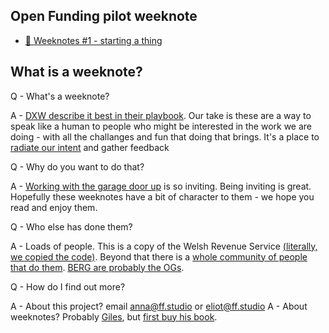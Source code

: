 ## Open Funding pilot weeknote

* [📝 Weeknotes #1 - starting a thing](2023-10-05)

## What is a weeknote?

Q - What's a weeknote?

A - [DXW describe it best in their playbook](https://playbook.dxw.com/delivery-management/weeknotes/). Our take is these are a way to speak like a human to people who might be interested in the work we are doing - with all the challanges and fun that doing that brings. It's a place to [radiate our intent](https://medium.com/@ElizAyer/dont-ask-forgiveness-radiate-intent-d36fd22393a3) and gather feedback

Q - Why do you want to do that?

A - [Working with the garage door up](https://notes.andymatuschak.org/About_these_notes?stackedNotes=z21cgR9K3UcQ5a7yPsj2RUim3oM2TzdBByZu) is so inviting. Being inviting is great. Hopefully these weeknotes have a bit of character to them - we hope you read and enjoy them.

Q - Who else has done them?

A - Loads of people. This is a copy of the Welsh Revenue Service [(literally, we copied the code)](https://welsh-revenue-authority.github.io/property-data-poc/en/). Beyond that there is a [whole community of people that do them](https://weeknot.es/). [BERG are probably the OGs](https://berglondon.com/blog/tag/weeknotes/).

Q - How do I find out more?

A - About this project? email anna@ff.studio or eliot@ff.studio
A - About weeknotes? Probably [Giles](https://gilest.org/wra-weeknotes.html), but [first buy his book](https://agilecommshandbook.com/).
